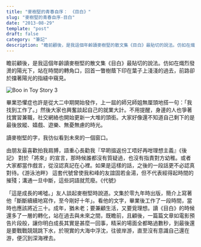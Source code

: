 ```yaml
---
title: "麥樹堅的青春自序： 《目白》"
slug: "麥樹堅的青春自序-目白"
date: "2013-08-29"
template: "post"
draft: false
category: "筆記"
description: "瞻前顧後，是我這個年齡讀麥樹堅的散文集《目白》最貼切的說法。仿如在熾烈發燙的陽光下，站在時間的轉角口，回首一瞥樹蔭下印在葉子上淺淺的過去，前路卻於擋著陽光的指縫中窺見。"
---
```


瞻前顧後，是我這個年齡讀麥樹堅的散文集《目白》最貼切的說法。仿如在熾烈發燙的陽光下，站在時間的轉角口，回首一瞥樹蔭下印在葉子上淺淺的過去，前路卻於擋著陽光的指縫中窺見。

![Boo in Toy Story 3](media/boo-in-toy-story-3.png)

畢業恐懼症也許是從大二中期開始發作，上一屆的師兄師姐無厘頭地搭一句：「我找到工作了。」然後大家也興奮談起自己的就業大計。不用提醒，身邊的人也爭著找實習兼職，社交網絡也開始更新一大堆的頭銜。大家好像還不知道自己剩下的是最後放縱、嬉戲、遊樂、無憂無慮的時光。

讀麥樹堅的字，我彷似看到未來的一個窗口。

由朋友最喜歡拍我肩膊，語重心長勸我『早啲搵返份工唔好再咁理想主義』《後記》 對於「將來」的宣言，那時候誰都沒有質疑過，也沒有指責對方幼稚。或者大家都當作戲言，從沒認真記在心裡。如果是這樣的話，之後的一段話更不必認真對待。《游泳池畔》 這套代號曾使我和峰的友誼固若金湯，但不代表經得起時間的摧殘；溝通一旦中斷，這些詞語就荒廢。《代號》

「這是成長的唏噓。」友人談起麥樹堅時說道。文集於零九年時出版，簡介上寫著他「斷斷續續地寫作，至今剛好十年」。看他的文字，畢業後工作了一段時間，當時也應該將近三十。成年，猶未老；要兼顧生活，又要覓理想。讀《目白》的時候還多了一層的轉化，站在過去與未來之間，既瞻前，且顧後，一篇篇文章如電影預告片段般，讓你明白成長其實是甚麼一回事，精采的場面全都略過數秒，到最後還是要戰戰競競跳下水，於現實的大海中浮沈，往彼岸游，直至沒有意識自己還在游，便沉到深海裡去。

